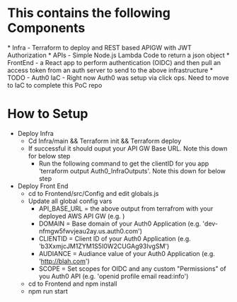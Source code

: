 <h1>This contains the following Components</h1>
* Infra - Terraform to deploy and REST based APIGW with JWT Authorization
* APIs - Simple Node.js Lambda Code to return a json object
* FrontEnd - a React app to perform authentication (OIDC) and then pull an access token from an auth server to send to the above infrastructure
* TODO - Auth0 IaC - Right now Auth0 was setup via click ops. Need to move to IaC to complete this PoC repo

<h1>How to Setup</h1>

* Deploy Infra
    * Cd Infra/main && Terraform init && Terraform deploy
    * If successful it should ouput your API GW Base URL. Note this down for below step
        * Run the following command to get the clientID for you app 'terraform output Auth0_InfraOutputs'. Note this down for below step
* Deploy Front End
    * cd to Frontend/src/Config and edit globals.js
    * Update all global config vars
        * API_BASE_URL = the above output from terrafrom with your deployed AWS API GW (e.g. )
        * DOMAIN = Base domain of your Auth0 Application (e.g. 'dev-nfmgw5fwvjeau2ay.us.auth0.com')
        * CLIENTID = Client ID of your Auth0 Application (e.g. 'b3XxmjcJM1ZYM1S5I0W2CUGAg93IvgSM')
        * AUDIANCE =  Audiance value of your Auth0 Application (e.g. 'http://blah.com')
        * SCOPE = Set scopes for OIDC and any custom "Permissions" of you Auth0 API (e.g. 'openid profile email read:info')
    * cd to Frontend and npm install
    * npm run start


